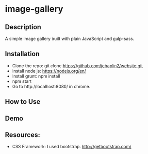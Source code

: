 # image-gallery

## Description
A simple image gallery built with plain JavaScript and gulp-sass.

## Installation
* Clone the repo: git clone https://github.com/jchaplin2/website.git
* Install node js: https://nodejs.org/en/
* Install grunt: npm install 
* npm start
* Go to http://localhost:8080/ in chrome.

## How to Use

## Demo

## Resources:
* CSS Framework: I used bootstrap. http://getbootstrap.com/